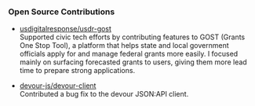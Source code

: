 ### Open Source Contributions

- [usdigitalresponse/usdr-gost](https://github.com/usdigitalresponse/usdr-gost)  
  Supported civic tech efforts by contributing features to GOST (Grants One Stop Tool), a platform that helps state and local government officials apply for and manage federal grants more easily. I focused mainly on surfacing forecasted grants to users, giving them more lead time to prepare strong applications.

- [devour-js/devour-client](https://github.com/devour-js/devour-client)  
  Contributed a bug fix to the devour JSON:API client.

